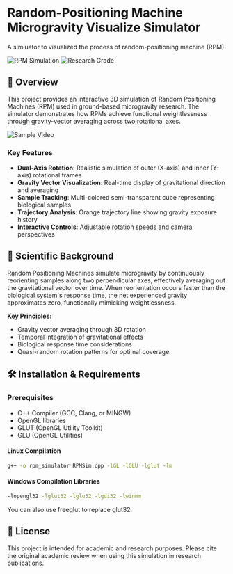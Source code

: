 # Random-Positioning Machine Microgravity Visualize Simulator

A simluator to visualized the process of random-positioning machine (RPM).

![RPM Simulation](https://img.shields.io/badge/Simulation-OpenGL%2FGLUT-blue)
![Research Grade](https://img.shields.io/badge/Research-Academic%20Grade-green)

## 📖 Overview

This project provides an interactive 3D simulation of Random Positioning Machines (RPM) used in ground-based microgravity research.  The simulator demonstrates how RPMs achieve functional weightlessness through gravity-vector averaging across two rotational axes.

![Sample Video](https://media.giphy.com/media/vFKqnCdLPNOKc/giphy.gif)

### Key Features
- **Dual-Axis Rotation**: Realistic simulation of outer (X-axis) and inner (Y-axis) rotational frames
- **Gravity Vector Visualization**: Real-time display of gravitational direction and averaging
- **Sample Tracking**: Multi-colored semi-transparent cube representing biological samples
- **Trajectory Analysis**: Orange trajectory line showing gravity exposure history
- **Interactive Controls**: Adjustable rotation speeds and camera perspectives

## 🎯 Scientific Background

Random Positioning Machines simulate microgravity by continuously reorienting samples along two perpendicular axes, effectively averaging out the gravitational vector over time. When reorientation occurs faster than the biological system's response time, the net experienced gravity approximates zero, functionally mimicking weightlessness.

**Key Principles:**
- Gravity vector averaging through 3D rotation
- Temporal integration of gravitational effects
- Biological response time considerations
- Quasi-random rotation patterns for optimal coverage

## 🛠️ Installation & Requirements

### Prerequisites
- C++ Compiler (GCC, Clang, or MINGW)
- OpenGL libraries
- GLUT (OpenGL Utility Toolkit)
- GLU (OpenGL Utilities)

#### Linux Compilation
```bash
g++ -o rpm_simulator RPMSim.cpp -lGL -lGLU -lglut -lm
```
#### Windows Compilation Libraries
```bash
-lopengl32 -lglut32 -lglu32 -lgdi32 -lwinmm
```
You can also use freeglut to replace glut32.

## 📄 License
This project is intended for academic and research purposes. Please cite the original academic review when using this simulation in research publications.
